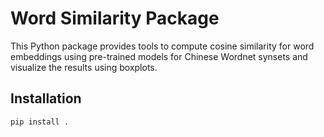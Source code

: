 # Word Similarity Package

This Python package provides tools to compute cosine similarity for word embeddings using pre-trained models for Chinese Wordnet synsets and visualize the results using boxplots.

## Installation

```bash
pip install .
